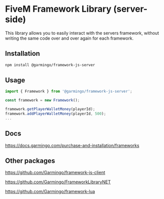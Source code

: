# FiveM Framework Library (server-side)
This library allows you to easily interact with the servers framework, without writing the same code over and over again for each framework.

## Installation

```bash
npm install @garmingo/framework-js-server
```

## Usage
```typescript
import { Framework } from '@garmingo/framework-js-server';

const framework = new Framework();

framework.getPlayerWalletMoney(playerId);
framework.addPlayerWalletMoney(playerId, 500);
...
```

## Docs
https://docs.garmingo.com/purchase-and-installation/frameworks

## Other packages
https://github.com/Garmingo/framework-js-client

https://github.com/Garmingo/FrameworkLibraryNET

https://github.com/Garmingo/framework-lua
